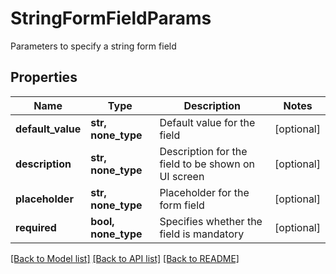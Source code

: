# StringFormFieldParams

Parameters to specify a string form field

## Properties
Name | Type | Description | Notes
------------ | ------------- | ------------- | -------------
**default_value** | **str, none_type** | Default value for the field | [optional] 
**description** | **str, none_type** | Description for the field to be shown on UI screen | [optional] 
**placeholder** | **str, none_type** | Placeholder for the form field | [optional] 
**required** | **bool, none_type** | Specifies whether the field is mandatory | [optional] 

[[Back to Model list]](../README.md#documentation-for-models) [[Back to API list]](../README.md#documentation-for-api-endpoints) [[Back to README]](../README.md)


